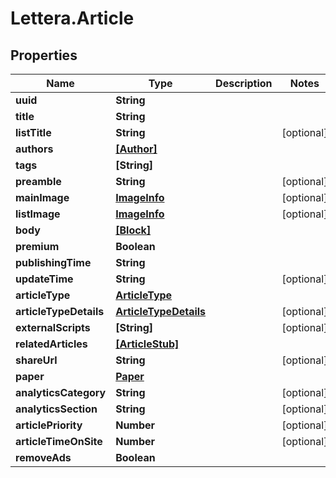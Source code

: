 # Lettera.Article

## Properties

Name | Type | Description | Notes
------------ | ------------- | ------------- | -------------
**uuid** | **String** |  | 
**title** | **String** |  | 
**listTitle** | **String** |  | [optional] 
**authors** | [**[Author]**](Author.md) |  | 
**tags** | **[String]** |  | 
**preamble** | **String** |  | [optional] 
**mainImage** | [**ImageInfo**](ImageInfo.md) |  | [optional] 
**listImage** | [**ImageInfo**](ImageInfo.md) |  | [optional] 
**body** | [**[Block]**](Block.md) |  | 
**premium** | **Boolean** |  | 
**publishingTime** | **String** |  | 
**updateTime** | **String** |  | [optional] 
**articleType** | [**ArticleType**](ArticleType.md) |  | 
**articleTypeDetails** | [**ArticleTypeDetails**](ArticleTypeDetails.md) |  | [optional] 
**externalScripts** | **[String]** |  | [optional] 
**relatedArticles** | [**[ArticleStub]**](ArticleStub.md) |  | 
**shareUrl** | **String** |  | [optional] 
**paper** | [**Paper**](Paper.md) |  | 
**analyticsCategory** | **String** |  | [optional] 
**analyticsSection** | **String** |  | [optional] 
**articlePriority** | **Number** |  | [optional] 
**articleTimeOnSite** | **Number** |  | [optional] 
**removeAds** | **Boolean** |  | 


